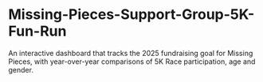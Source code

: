 # Missing-Pieces-Support-Group-5K-Fun-Run
An interactive dashboard that tracks the 2025 fundraising goal for Missing Pieces, with year-over-year comparisons of 5K Race participation, age and gender.
